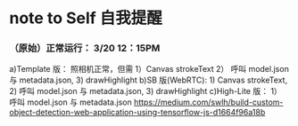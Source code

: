 # note to Self 自我提醒

### （原始）正常运行： 3/20 12：15PM
a)Template 版： 照相机正常，但需 1）Canvas strokeText 2） 呼叫 model.json 与 metadata.json, 3) drawHighlight
b)SB 版(WebRTC): 1) Canvas strokeText, 2)   呼叫 model.json 与 metadata.json, 3) drawHighlight
c)High-Lite 版： 1） 呼叫 model.json 与 metadata.json https://medium.com/swlh/build-custom-object-detection-web-application-using-tensorflow-js-d1664f96a18b

